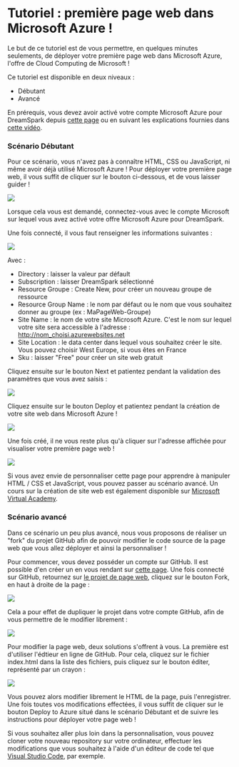 # Tutoriel : première page web dans Microsoft Azure !

Le but de ce tutoriel est de vous permettre, en quelques minutes seulements, de déployer votre première page web dans Microsoft Azure, l'offre de Cloud Computing de Microsoft !

Ce tutoriel est disponible en deux niveaux :

* Débutant
* Avancé

En prérequis, vous devez avoir activé votre compte Microsoft Azure pour DreamSpark depuis <a href="https://www.dreamspark.com/Product/Product.aspx?productid=99" target="_blank">cette page</a> ou en suivant les explications fournies dans <a href="https://channel9.msdn.com/Blogs/Students/Microsoft-Azure-pour-DreamSpark" target="_blank">cette vidéo</a>.

### Scénario Débutant

Pour ce scénario, vous n'avez pas à connaître HTML, CSS ou JavaScript, ni même avoir déjà utilisé Microsoft Azure ! Pour déployer votre première page web, il vous suffit de cliquer sur le bouton ci-dessous, et de vous laisser guider !

<a href="https://azuredeploy.net/" target="_blank"><img src="http://azuredeploy.net/deploybutton.png"/></a>

Lorsque cela vous est demandé, connectez-vous avec le compte Microsoft sur lequel vous avez activé votre offre Microsoft Azure pour DreamSpark.

Une fois connecté, il vous faut renseigner les informations suivantes :

<img src="http://blogs.microsoft.fr/azure/files/2015/10/Tuto_Students_WebPage_001.png" />

Avec : 

* Directory : laisser la valeur par défault
* Subscription : laisser DreamSpark sélectionné
* Resource Groupe : Create New, pour créer un nouveau groupe de ressource
* Resource Group Name : le nom par défaut ou le nom que vous souhaitez donner au groupe (ex : MaPageWeb-Groupe)
* Site Name : le nom de votre site Microsoft Azure. C'est le nom sur lequel votre site sera accessible à l'adresse : http://nom_choisi.azurewebsites.net
* Site Location : le data center dans lequel vous souhaitez créer le site. Vous pouvez choisir West Europe, si vous êtes en France
* Sku : laisser "Free" pour créer un site web gratuit

Cliquez ensuite sur le bouton Next et patientez pendant la validation des paramètres que vous avez saisis :

<img src="http://blogs.microsoft.fr/azure/files/2015/10/Tuto_Students_WebPage_002.png" />

Cliquez ensuite sur le bouton Deploy et patientez pendant la création de votre site web dans Microsoft Azure !

<img src="http://blogs.microsoft.fr/azure/files/2015/10/Tuto_Students_WebPage_003.png" />

Une fois créé, il ne vous reste plus qu'à cliquer sur l'adresse affichée pour visualiser votre première page web !

<img src="http://blogs.microsoft.fr/azure/files/2015/10/Tuto_Students_WebPage_004.png" />

Si vous avez envie de personnaliser cette page pour apprendre à manipuler HTML / CSS et JavaScript, vous pouvez passer au scénario avancé.
Un cours sur la création de site web est également disponible sur <a href="https://www.microsoftvirtualacademy.com/fr-fr/training-courses/crer-un-site-web-quand-on-est-un-vrai-dbutant-12670" target="_blank">Microsoft Virtual Academy</a>.

### Scénario avancé

Dans ce scénario un peu plus avancé, nous vous proposons de réaliser un "fork" du projet GitHub afin de pouvoir modifier le code source de la page web que vous allez déployer et ainsi la personnaliser !

Pour commencer, vous devez posséder un compte sur GitHub. Il est possible d'en créer un en vous rendant sur <a href="https://github.com/join" target="_blank">cette page</a>.
Une fois connecté sur GitHub, retournez sur <a href="https://github.com/DXFrance/StudentsAzureWebPage" target="_blank">le projet de page web</a>, cliquez sur le bouton Fork, en haut à droite de la page :

<img src="http://blogs.microsoft.fr/azure/files/2015/10/Tuto_Students_WebPage_005.png" />

Cela a pour effet de dupliquer le projet dans votre compte GitHub, afin de vous permettre de le modifier librement :

<img src="http://blogs.microsoft.fr/azure/files/2015/10/Tuto_Students_WebPage_006.png" />

Pour modifier la page web, deux solutions s'offrent à vous. La première est d'utiliser l'édtieur en ligne de GitHub. Pour cela, cliquez sur le fichier index.html dans la liste des fichiers, puis cliquez sur le bouton éditer, représenté par un crayon :

<img src="http://blogs.microsoft.fr/azure/files/2015/10/Tuto_Students_WebPage_007.png" />

Vous pouvez alors modifier librement le HTML de la page, puis l'enregistrer. Une fois toutes vos modifications effectées, il vous suffit de cliquer sur le bouton Deploy to Azure situé dans le scénario Débutant et de suivre les instructions pour déployer votre page web !

Si vous souhaitez aller plus loin dans la personnalisation, vous pouvez cloner votre nouveau repository sur votre ordinateur, effectuer les modifications que vous souhaitez à l'aide d'un éditeur de code tel que <a href="https://code.visualstudio.com/" target="_blank">Visual Studio Code</a>, par exemple.